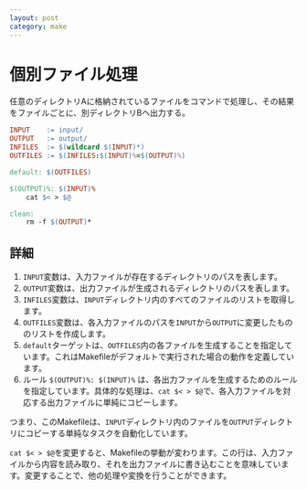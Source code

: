 ```yaml
---
layout: post
category: make
---
```


# 個別ファイル処理

任意のディレクトリAに格納されているファイルをコマンドで処理し、その結果をファイルごとに、別ディレクトリBへ出力する。


```makefile
INPUT    := input/
OUTPUT   := output/
INFILES  := $(wildcard $(INPUT)*)
OUTFILES := $(INFILES:$(INPUT)%=$(OUTPUT)%)

default: $(OUTFILES)

$(OUTPUT)%: $(INPUT)%
	cat $< > $@

clean:
	rm -f $(OUTPUT)*
```

## 詳細

1. `INPUT`変数は、入力ファイルが存在するディレクトリのパスを表します。
2. `OUTPUT`変数は、出力ファイルが生成されるディレクトリのパスを表します。
3. `INFILES`変数は、`INPUT`ディレクトリ内のすべてのファイルのリストを取得します。
4. `OUTFILES`変数は、各入力ファイルのパスを`INPUT`から`OUTPUT`に変更したもののリストを作成します。
5. `default`ターゲットは、`OUTFILES`内の各ファイルを生成することを指定しています。これはMakefileがデフォルトで実行された場合の動作を定義しています。
6. ルール `$(OUTPUT)%: $(INPUT)%` は、各出力ファイルを生成するためのルールを指定しています。具体的な処理は、`cat $< > $@`で、各入力ファイルを対応する出力ファイルに単純にコピーします。

つまり、このMakefileは、`INPUT`ディレクトリ内のファイルを`OUTPUT`ディレクトリにコピーする単純なタスクを自動化しています。

`cat $< > $@`を変更すると、Makefileの挙動が変わります。この行は、入力ファイルから内容を読み取り、それを出力ファイルに書き込むことを意味しています。変更することで、他の処理や変換を行うことができます。